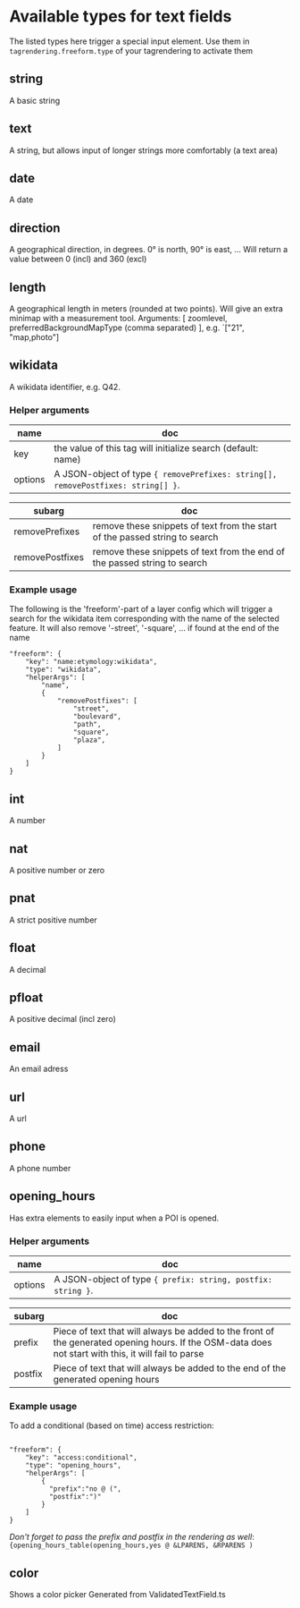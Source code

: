 Available types for text fields
=================================



The listed types here trigger a special input element. Use them in `tagrendering.freeform.type` of your tagrendering to
activate them

## string

A basic string

## text

A string, but allows input of longer strings more comfortably (a text area)

## date

A date

## direction

A geographical direction, in degrees. 0° is north, 90° is east, ... Will return a value between 0 (incl) and 360 (excl)

## length

A geographical length in meters (rounded at two points). Will give an extra minimap with a measurement tool.
Arguments: [ zoomlevel, preferredBackgroundMapType (comma separated) ], e.g. `["21", "map,photo"]

## wikidata

A wikidata identifier, e.g. Q42.

### Helper arguments

name | doc
------ | -----
key | the value of this tag will initialize search (default: name)
options | A JSON-object of type `{ removePrefixes: string[], removePostfixes: string[] }`.

subarg | doc
-------- | -----
removePrefixes | remove these snippets of text from the start of the passed string to search
removePostfixes | remove these snippets of text from the end of the passed string to search

### Example usage

The following is the 'freeform'-part of a layer config which will trigger a search for the wikidata item corresponding
with the name of the selected feature. It will also remove '-street', '-square', ... if found at the end of the name

```
"freeform": {
    "key": "name:etymology:wikidata",
    "type": "wikidata",
    "helperArgs": [
        "name",
        {
            "removePostfixes": [
                "street",
                "boulevard",
                "path",
                "square",
                "plaza",
            ]
        }
    ]
}
```

## int

A number

## nat

A positive number or zero

## pnat

A strict positive number

## float

A decimal

## pfloat

A positive decimal (incl zero)

## email

An email adress

## url

A url

## phone

A phone number

## opening_hours

Has extra elements to easily input when a POI is opened.

### Helper arguments

name | doc
------ | -----
options | A JSON-object of type `{ prefix: string, postfix: string }`.

subarg | doc
-------- | -----
prefix | Piece of text that will always be added to the front of the generated opening hours. If the OSM-data does not start with this, it will fail to parse
postfix | Piece of text that will always be added to the end of the generated opening hours

### Example usage

To add a conditional (based on time) access restriction:

```

"freeform": {
    "key": "access:conditional",
    "type": "opening_hours",
    "helperArgs": [
        {
          "prefix":"no @ (",
          "postfix":")"
        }
    ]
}
```

*Don't forget to pass the prefix and postfix in the rendering as
well*: `{opening_hours_table(opening_hours,yes @ &LPARENS, &RPARENS )`

## color

Shows a color picker Generated from ValidatedTextField.ts